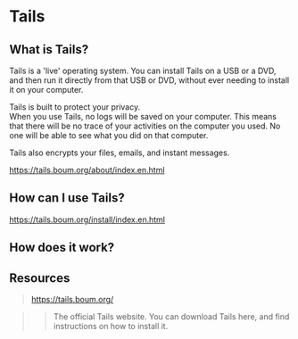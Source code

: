[//]: # (Tails README.md)

# Tails

## What is Tails?

Tails is a 'live' operating system.
You can install Tails on a USB or a DVD, and then run it directly from that USB or DVD, without ever needing to install it on your computer.

Tails is built to protect your privacy.  
When you use Tails, no logs will be saved on your computer.
This means that there will be no trace of your activities on the computer you used. 
No one will be able to see what you did on that computer. 

Tails also encrypts your files, emails, and instant messages.

https://tails.boum.org/about/index.en.html

## How can I use Tails?

https://tails.boum.org/install/index.en.html

## How does it work?

## Resources

> https://tails.boum.org/

>> The official Tails website. You can download Tails here, and find instructions on how to install it.
